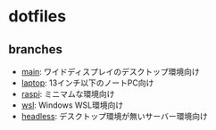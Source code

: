 # dotfiles

## branches

- [main](https://github.com/kyoush/dotfiles/tree/main): ワイドディスプレイのデスクトップ環境向け
- [laptop](https://github.com/kyoush/dotfiles/tree/laptop): 13インチ以下のノートPC向け
- [raspi](https://github.com/kyoush/dotfiles/tree/raspi): ミニマムな環境向け
- [wsl](https://github.com/kyoush/dotfiles/tree/wsl): Windows WSL環境向け
- [headless](https://github.com/kyoush/dotfiles/tree/headless): デスクトップ環境が無いサーバー環境向け
